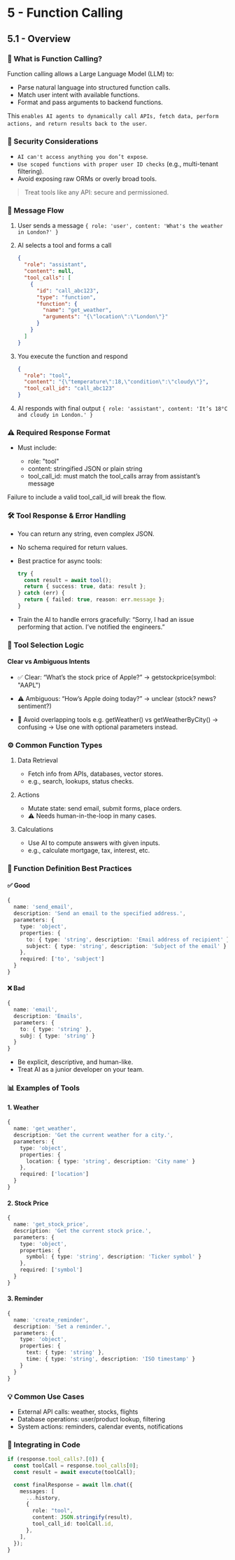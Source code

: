 # 5 - Function Calling

## 5.1 - Overview

### 🤖 What is Function Calling?

Function calling allows a Large Language Model (LLM) to:

- Parse natural language into structured function calls.
- Match user intent with available functions.
- Format and pass arguments to backend functions.

This `enables AI agents to dynamically call APIs, fetch data, perform actions, and return results back to the user`.

### 🔐 Security Considerations

- `AI can't access anything you don’t expose`.
- `Use scoped functions with proper user ID checks` (e.g., multi-tenant filtering).
- Avoid exposing raw ORMs or overly broad tools.

> Treat tools like any API: secure and permissioned.

### 🔁 Message Flow

1. User sends a message
   `{ role: 'user', content: 'What's the weather in London?' }`

2. AI selects a tool and forms a call

   ```json
   {
     "role": "assistant",
     "content": null,
     "tool_calls": [
       {
         "id": "call_abc123",
         "type": "function",
         "function": {
           "name": "get_weather",
           "arguments": "{\"location\":\"London\"}"
         }
       }
     ]
   }
   ```

3. You execute the function and respond

   ```json
   {
     "role": "tool",
     "content": "{\"temperature\":18,\"condition\":\"cloudy\"}",
     "tool_call_id": "call_abc123"
   }
   ```

4. AI responds with final output
   `{ role: 'assistant', content: 'It’s 18°C and cloudy in London.' }`

### ⚠️ Required Response Format

- Must include:

  - role: "tool"
  - content: stringified JSON or plain string
  - tool_call_id: must match the tool_calls array from assistant’s message

Failure to include a valid tool_call_id will break the flow.

### 🛠 Tool Response & Error Handling

- You can return any string, even complex JSON.

- No schema required for return values.

- Best practice for async tools:

  ```ts
  try {
    const result = await tool();
    return { success: true, data: result };
  } catch (err) {
    return { failed: true, reason: err.message };
  }
  ```

- Train the AI to handle errors gracefully:
  “Sorry, I had an issue performing that action. I’ve notified the engineers.”

### 🧠 Tool Selection Logic

#### Clear vs Ambiguous Intents

- ✅ Clear:
  “What’s the stock price of Apple?” → getstockprice(symbol: "AAPL")

- ⚠️ Ambiguous:
  “How’s Apple doing today?” → unclear (stock? news? sentiment?)

- 🧩 Avoid overlapping tools
  e.g. getWeather() vs getWeatherByCity() → confusing
  → Use one with optional parameters instead.

### ⚙️ Common Function Types

1. Data Retrieval

   - Fetch info from APIs, databases, vector stores.
   - e.g., search, lookups, status checks.

2. Actions

   - Mutate state: send email, submit forms, place orders.
   - ⚠️ Needs human-in-the-loop in many cases.

3. Calculations

   - Use AI to compute answers with given inputs.
   - e.g., calculate mortgage, tax, interest, etc.

### 📐 Function Definition Best Practices

#### ✅ Good

```ts
{
  name: 'send_email',
  description: 'Send an email to the specified address.',
  parameters: {
    type: 'object',
    properties: {
      to: { type: 'string', description: 'Email address of recipient' },
      subject: { type: 'string', description: 'Subject of the email' }
    },
    required: ['to', 'subject']
  }
}
```

#### ❌ Bad

```ts
{
  name: 'email',
  description: 'Emails',
  parameters: {
    to: { type: 'string' },
    subj: { type: 'string' }
  }
}
```

- Be explicit, descriptive, and human-like.
- Treat AI as a junior developer on your team.

### 📊 Examples of Tools

#### 1. Weather

```ts
{
  name: 'get_weather',
  description: 'Get the current weather for a city.',
  parameters: {
    type: 'object',
    properties: {
      location: { type: 'string', description: 'City name' }
    },
    required: ['location']
  }
}
```

#### 2. Stock Price

```ts
{
  name: 'get_stock_price',
  description: 'Get the current stock price.',
  parameters: {
    type: 'object',
    properties: {
      symbol: { type: 'string', description: 'Ticker symbol' }
    },
    required: ['symbol']
  }
}
```

#### 3. Reminder

```ts
{
  name: 'create_reminder',
  description: 'Set a reminder.',
  parameters: {
    type: 'object',
    properties: {
      text: { type: 'string' },
      time: { type: 'string', description: 'ISO timestamp' }
    }
  }
}
```

### 💡 Common Use Cases

- External API calls: weather, stocks, flights
- Database operations: user/product lookup, filtering
- System actions: reminders, calendar events, notifications

### 🧩 Integrating in Code

```ts
if (response.tool_calls?.[0]) {
  const toolCall = response.tool_calls[0];
  const result = await execute(toolCall);

  const finalResponse = await llm.chat({
    messages: [
      ...history,
      {
        role: "tool",
        content: JSON.stringify(result),
        tool_call_id: toolCall.id,
      },
    ],
  });
}
```